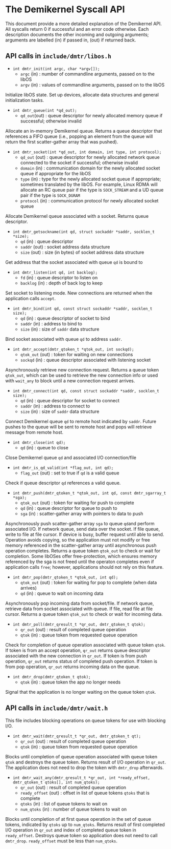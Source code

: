 # The Demikernel Syscall API

This document provide a more detailed explanation of the Demikernel
API.  All syscalls return 0 if successful and an error code
otherwise.  Each description documents the other incoming and outgoing
arguments; arguments are labelled (in) if passed in, (out) if returned
back. 

## API calls in `include/dmtr/libos.h`

* `int dmtr_init(int argc, char *argv[]);`
  * `argc` (in) : number of commandline arguments, passed on to the libOS
  * `argv` (in) : values of commandline arguments, passed on to the libOS 

Initialize libOS state. Set up devices, allocate data structures and
general initialization tasks.

* `int dmtr_queue(int *qd_out);`
  * `qd_out`(out) : queue descriptor for newly allocated memory queue
    if successful; otherwise invalid

Allocate an in-memory Demikernel queue. Returns a queue descriptor that
references a FIFO queue (i.e., popping an element from the queue will
return the first scatter-gather array that was pushed).

* `int dmtr_socket(int *qd_out, int domain, int type, int protocol);`
  * `qd_out` (out) : queue descriptor for newly allocated network
    queue connected to the socket if successful; otherwise invalid
  * `domain` (in) : communication domain for the newly allocated
    socket queue if appropriate for the libOS
  * `type` (in) : type for the newly allocated socket queue if
    appropriate; sometimes translated by the libOS. For example, Linux
    RDMA will allocate an RC queue pair if the type is `SOCK_STREAM`
    and a UD queue pair if the type is `SOCK_DGRAM`
  * `protocol` (in) : communication protocol for newly allocated
    socket queue

Allocate Demikernel queue associated with a socket. Returns queue
descriptor.

* `int dmtr_getsockname(int qd, struct sockaddr *saddr, socklen_t *size);`
  * `qd` (in) : queue descriptor
  * `saddr` (out) : socket address data structure
  * `size` (out) : size (in bytes) of socket address data structure

Get address that the socket associated with queue `qd` is bound to

* `int dmtr_listen(int qd, int backlog);`
  * `fd` (in) : queue descriptor to listen on 
  * `backlog` (in) : depth of back log to keep

Set socket to listening mode.  New connections are returned when the
application calls `accept`.

* `int dmtr_bind(int qd, const struct sockaddr *saddr, socklen_t size);`
  * `qd` (in) : queue descriptor of socket to bind
  * `saddr` (in) : address to bind to
  * `size` (in) : size of `saddr` data structure

Bind socket associated with queue `qd` to address `saddr`.

* `int dmtr_accept(dmtr_qtoken_t *qtok_out, int sockqd);`
  * `qtok_out` (out) : token for waiting on new connections
  * `sockqd` (in) : queue descriptor associated with listening socket

Asynchronously retrieve new connection request.  Returns a queue token
`qtok_out`, which can be used to retrieve the new connection info or
used with `wait_any` to block until a new connection request arrives.

* `int dmtr_connect(int qd, const struct sockaddr *saddr, socklen_t size);`
  * `qd` (in) : queue descriptor for socket to connect
  * `saddr` (in) : address to connect to
  * `size` (in) : size of `saddr` data structure
  
Connect Demikernel queue `qd` to remote host indicated by `saddr`.
Future pushes to the queue will be sent to remote host and pops will
retrieve message from remote host.

* `int dmtr_close(int qd);`
  * `qd` (in) : queue to close

Close Demikernel queue `qd` and associated I/O connection/file

* `int dmtr_is_qd_valid(int *flag_out, int qd);`
  * `flag_out` (out) : set to true if `qd` is a valid queue

Check if queue descriptor `qd` references a valid queue.

* `int dmtr_push(dmtr_qtoken_t *qtok_out, int qd, const dmtr_sgarray_t *sga);`
  * `qtok_out` (out) : token for waiting for push to complete
  * `qd` (in) : queue descriptor for queue to push to
  * `sga` (in) : scatter-gather array with pointers to data to push
  
Asynchronously push scatter-gather array `sga` to queue `qd`and
perform associated I/O.  If network queue, send data over the socket.
If file queue, write to file at file cursor.  If device is busy,
buffer request until able to send.  Operation avoids copying, so the
application must not modify or free memory referenced in the
scatter-gather array until asynchronous push operation
completes. Returns a queue token `qtok_out` to check or wait for
completion.  Some libOSes offer free-protection, which ensures memory
referenced by the sga is not freed until the operaton completes even
if application calls `free`; however, applications should not rely on
this feature.

* `int dmtr_pop(dmtr_qtoken_t *qtok_out, int qd);`
  * `qtok_out` (out) : token for waiting for pop to complete (when
    data arrives)
  * `qd` (in) : queue to wait on incoming data

Asynchronously pop incoming data from socket/file.  If network queue,
retrieve data from socket associated with queue.  If file, read file
at file cursor.  Returns a queue token `qtok_out` to check or wait for
incoming data.

* `int dmtr_poll(dmtr_qresult_t *qr_out, dmtr_qtoken_t qtok);`
  * `qr_out` (out) : result of completed queue operation
  * `qtok` (in) : queue token from requested queue operation
  
Check for completion of queue operation associated with queue token
`qtok`.  If token is from an accept operation, `qr_out` returns queue
descriptor associated with the new connection in `qr_out`.  If token
is from push operation, `qr_out` returns status of completed push
operation.  If token is from pop operation, `qr_out` returns incoming
data on the queue.

* `int dmtr_drop(dmtr_qtoken_t qtok);`
  * `qtok` (in) : queue token the app no longer needs 
  
Signal that the application is no longer waiting on the queue token
`qtok`.

## API calls in `include/dmtr/wait.h`

This file includes blocking operations on queue tokens for use with
blocking I/O.

* `int dmtr_wait(dmtr_qresult_t *qr_out, dmtr_qtoken_t qt);`
  * `qr_out` (out) : result of completed queue operation
  * `qtok` (in) : queue token from requested queue operation
  
Blocks until completion of queue operation associated with queue token
`qtok` and destroys the queue token.  Returns result of I/O operation
in `qr_out`.  The application does not need to drop the token with
`dmtr_drop` afterwards.

* `int dmtr_wait_any(dmtr_qresult_t *qr_out, int *ready_offset, dmtr_qtoken_t qtoks[], int num_qtoks);`
  * `qr_out` (out) : result of completed queue operation
  * `ready_offset` (out) : offset in list of queue tokens `qtoks` that
    is complete
  * `qtoks` (in) : list of queue tokens to wait on
  * `num_qtoks` (in) : number of queue tokens to wait on

Blocks until completion of at first queue operation in the set of
queue tokens, indicated by `qtoks` up to `num_qtoks`.  Returns result
of first completed I/O operation in `qr_out` and index of completed
queue token in `ready_offset`. Destroys queue token so application does
not need to call `dmtr_drop`.  `ready_offset` must be less than `num_qtoks`.
